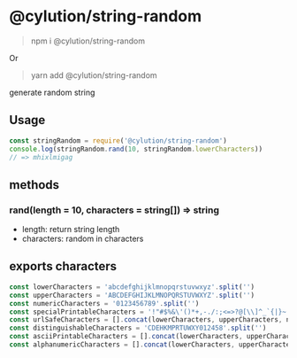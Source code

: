 # @cylution/string-random

> npm i @cylution/string-random

Or

> yarn add @cylution/string-random

generate random string

## Usage
```js
const stringRandom = require('@cylution/string-random')
console.log(stringRandom.rand(10, stringRandom.lowerCharacters))
// => mhixlmigag
```

## methods

### rand(length = 10, characters = string[]) => string

+ length: return string length
+ characters: random in characters

## exports characters

```js
const lowerCharacters = 'abcdefghijklmnopqrstuvwxyz'.split('')
const upperCharacters = 'ABCDEFGHIJKLMNOPQRSTUVWXYZ'.split('')
const numericCharacters = '0123456789'.split('')
const specialPrintableCharacters = '!"#$%&\'()*+,-./:;<=>?@[\\]^_`{|}~'.split('')
const urlSafeCharacters = [].concat(lowerCharacters, upperCharacters, numericCharacters, '-._~'.split(''))
const distinguishableCharacters = 'CDEHKMPRTUWXY012458'.split('')
const asciiPrintableCharacters = [].concat(lowerCharacters, upperCharacters, numericCharacters, specialPrintableCharacters)
const alphanumericCharacters = [].concat(lowerCharacters, upperCharacters, numericCharacters)
```
